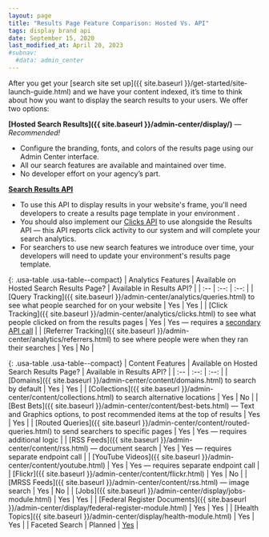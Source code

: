 ```yaml
---
layout: page
title: "Results Page Feature Comparison: Hosted Vs. API"
tags: display brand api
date: September 15, 2020
last_modified_at: April 20, 2023
#subnav:
  #data: admin_center
---
```


After you get your [search site set up]({{ site.baseurl }}/get-started/site-launch-guide.html) and we have your content indexed, it’s time to think about how you want to display the search results to your users. We offer two options:
 
**[Hosted Search Results]({{ site.baseurl }}/admin-center/display/)** &mdash; *Recommended!*
  * Configure the branding, fonts, and colors of the results page using our Admin Center interface.
  * All our search features are available and maintained over time.
  * No developer effort on your agency’s part.

**[Search Results API](https://open.gsa.gov/api/searchgov-results/)**
  * To use this API to display results in your website's frame, you'll need developers to create a results page template in your environment .
  * You should also implement our [Clicks API](https://open.gsa.gov/api/searchgov-clicks/) to use alongside the Results API &mdash; this API reports click activity to our system and will complete your search analytics.
  * For searchers to use new search features we introduce over time, your developers will need to update your environment's results page template.

{: .usa-table .usa-table--compact}
| Analytics Features | Available on Hosted Search Results Page? | Available in Results API? |
| :-- | :--: | :--: |
| [Query Tracking]({{ site.baseurl }}/admin-center/analytics/queries.html) to see what people searched for on your website | Yes | Yes |
| [Click Tracking]({{ site.baseurl }}/admin-center/analytics/clicks.html) to see what people clicked on from the results pages | Yes | Yes &mdash; requires a [secondary API call](https://open.gsa.gov/api/searchgov-clicks/) |
| [Referrer Tracking]({{ site.baseurl }}/admin-center/analytics/referrers.html) to see where people were when they ran their searches | Yes | No |

{: .usa-table .usa-table--compact}
| Content Features | Available on Hosted Search Results Page? | Available in Results API? |
| :-- | :--: | :--: |
| [Domains]({{ site.baseurl }}/admin-center/content/domains.html) to search by default | Yes | Yes |
| [Collections]({{ site.baseurl }}/admin-center/content/collections.html) to search alternative locations | Yes | No |
| [Best Bets]({{ site.baseurl }}/admin-center/content/best-bets.html) &mdash; Text and Graphics options, to post recommended items at the top of results | Yes | Yes |
| [Routed Queries]({{ site.baseurl }}/admin-center/content/routed-queries.html) to send searchers to specific pages | Yes | Yes &mdash; requires additional logic |
| [RSS Feeds]({{ site.baseurl }}/admin-center/content/rss.html) &mdash; document search | Yes | Yes &mdash; requires separate endpoint call |
| [YouTube Videos]({{ site.baseurl }}/admin-center/content/youtube.html) | Yes | Yes &mdash; requires separate endpoint call |
| [Flickr]({{ site.baseurl }}/admin-center/content/flickr.html) | Yes | No |
| [MRSS Feeds]({{ site.baseurl }}/admin-center/content/rss.html) &mdash; image search | Yes | No |
| [Jobs]({{ site.baseurl }}/admin-center/display/jobs-module.html) | Yes | Yes |
| [Federal Register Documents]({{ site.baseurl }}/admin-center/display/federal-register-module.html) | Yes | Yes |
| [Health Topics]({{ site.baseurl }}/admin-center/display/health-module.html) | Yes | Yes |
| Faceted Search | Planned | [Yes](https://open.gsa.gov/api/searchgov-results/) |
